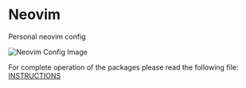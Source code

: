 # Neovim

Personal neovim config

![Neovim Config Image](./assets/Config.png)

For complete operation of the packages please read
the following file: [INSTRUCTIONS](https://github.com/joshdev15/config/blob/master/.config/nvim/INSTRUCTIONS.md)
